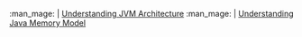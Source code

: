 :man_mage:     | [Understanding JVM Architecture](https://medium.com/platform-engineer/understanding-jvm-architecture-22c0ddf09722)
:man_mage:     | [Understanding Java Memory Model](https://medium.com/platform-engineer/understanding-java-memory-model-1d0863f6d973)
<!-- - [The JVM Architecture Explained](https://dzone.com/articles/jvm-architecture-explained) -->